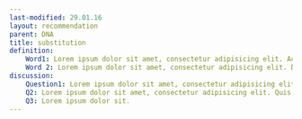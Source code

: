 ```yaml
---
last-modified: 29.01.16
layout: recommendation
parent: DNA
title: substitution
definition: 
    Word1: Lorem ipsum dolor sit amet, consectetur adipisicing elit. Accusamus, ipsum.
    Word 2: Lorem ipsum dolor sit amet, consectetur adipisicing elit. Distinctio optio ipsum sunt voluptate! Nihil tempora quo, quas, facere vero culpa amet aliquid soluta accusantium eum ut dignissimos dolor ullam. Inventore.
discussion:
    Question1: Lorem ipsum dolor sit amet, consectetur adipisicing elit. Cum, ipsam.
    Q2: Lorem ipsum dolor sit amet, consectetur adipisicing elit. Quis animi soluta repellendus, dolores tempora sequi. Laboriosam nesciunt tempore, voluptatibus obcaecati ex.
    Q3: Lorem ipsum dolor sit.
---
```




